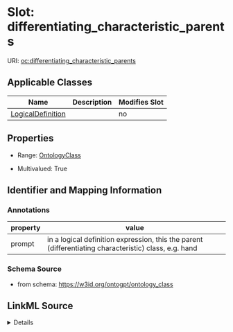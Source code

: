 

# Slot: differentiating_characteristic_parents

URI: [oc:differentiating_characteristic_parents](http://w3id.org/ontogpt/ontology-class-templatedifferentiating_characteristic_parents)



<!-- no inheritance hierarchy -->





## Applicable Classes

| Name | Description | Modifies Slot |
| --- | --- | --- |
| [LogicalDefinition](LogicalDefinition.md) |  |  no  |







## Properties

* Range: [OntologyClass](OntologyClass.md)

* Multivalued: True





## Identifier and Mapping Information





### Annotations

| property | value |
| --- | --- |
| prompt | in a logical definition expression, this the parent (differentiating characteristic) class, e.g. hand |



### Schema Source


* from schema: https://w3id.org/ontogpt/ontology_class




## LinkML Source

<details>
```yaml
name: differentiating_characteristic_parents
annotations:
  prompt:
    tag: prompt
    value: in a logical definition expression, this the parent (differentiating characteristic)
      class, e.g. hand
from_schema: https://w3id.org/ontogpt/ontology_class
rank: 1000
multivalued: true
alias: differentiating_characteristic_parents
owner: LogicalDefinition
domain_of:
- LogicalDefinition
range: OntologyClass

```
</details>